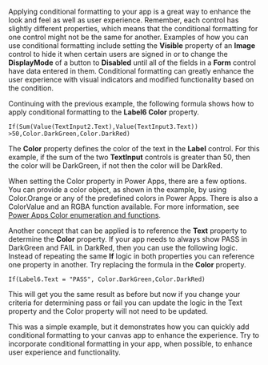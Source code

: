 Applying conditional formatting to your app is a great way to enhance
the look and feel as well as user experience. Remember, each control
has slightly different properties, which means that the conditional formatting
for one control might not be the same for another. Examples of how you
can use conditional formatting include setting the **Visible** property of
an **Image** control to hide it when certain users are signed in or to
change the **DisplayMode** of a button to **Disabled** until all of the
fields in a **Form** control have data entered in them. Conditional
formatting can greatly enhance the user experience with visual
indicators and modified functionality based on the condition.

Continuing with the previous example, the following formula shows how to apply
conditional formatting to the **Label6 Color** property.

```powerappsfl
If(Sum(Value(TextInput2.Text),Value(TextInput3.Text)) >50,Color.DarkGreen,Color.DarkRed)
```

The **Color** property defines the color of the text in the **Label**
control. For this example, if the sum of the two **TextInput** controls
is greater than 50, then the color will be DarkGreen, if not then the
color will be DarkRed.

When setting the Color property in Power Apps, there are a few options.
You can provide a color object, as shown in the example, by using
Color.Orange or any of the predefined colors in Power Apps. There is also
a ColorValue and an RGBA function available. For more information, see
[Power Apps Color enumeration and functions](/powerapps/maker/canvas-apps/functions/function-colors/?azure-portal=true).

Another concept that can be applied is to reference the **Text**
property to determine the **Color** property. If your app needs to always show PASS in DarkGreen and FAIL in DarkRed, then you can use the
following logic. Instead of repeating the same **If** logic in both
properties you can reference one property in another. Try replacing the
formula in the **Color** property.

```
If(Label6.Text = "PASS", Color.DarkGreen,Color.DarkRed)
```

This will get you the same result as before but now if you change your
criteria for determining pass or fail you can update the logic in the
Text property and the Color property will not need to be updated.

This was a simple example, but it demonstrates how you can quickly
add conditional formatting to your canvas app to enhance the experience.
Try to incorporate conditional formatting in your app, when possible, to
enhance user experience and functionality.
